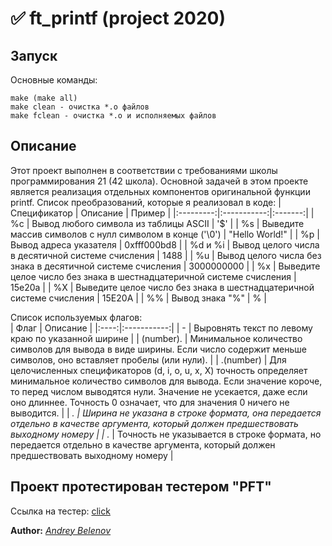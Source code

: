 # :white_check_mark: ft_printf (project 2020)  
## Запуск
Основные команды:
```
make (make all)
make clean - очистка *.o файлов  
make fclean - очистка *.o и исполняемых файлов
```
## Описание  
Этот проект выполнен в соответствии с требованиями школы программирования 21 (42 школа).
Основной задачей в этом проекте является реализация отдельных компонентов оригинальной функции printf.
Список преобразований, которые я реализовал в коде:
| Спецификатор | Описание | Пример |
|:---------:|:-----------:|:-------:|
| %с | Вывод любого символа из таблицы ASCII | '$' |
| %s | Выведите массив символов с нулл символом в конце ('\0') | "Hello World!" |
| %p | Вывод адреса указателя | 0xfff000bd8 |
| %d и %i | Вывод целого числа в десятичной системе счисления | 1488 |
| %u | Вывод целого числа без знака в десятичной системе счисления | 3000000000 |
| %x | Выведите целое число без знака в шестнадцатеричной системе счисления | 15e20a |
| %X | Выведите целое число без знака в шестнадцатеричной системе счисления | 15E20A |
| %% | Вывод знака "%" | % |  

Список используемых флагов:  
| Флаг | Описание |
|:----:|:-----------:|
| - | Выровнять текст по левому краю по указанной ширине |
| (number). | Минимальное количество символов для вывода в виде ширины. Если число содержит меньше символов, оно вставляет пробелы (или нули). |
| .(number) | Для целочисленных спецификаторов (d, i, o, u, x, X) точность определяет минимальное количество символов для вывода. Если значение короче, то перед числом выводятся нули. Значение не усекается, даже если оно длиннее. Точность 0 означает, что для значения 0 ничего не выводится. |
| *. | Ширина не указана в строке формата, она передается отдельно в качестве аргумента, который должен предшествовать выходному номеру |
| .* | Точность не указывается в строке формата, но передается отдельно в качестве аргумента, который должен предшествовать выходному номеру |  

## Проект протестирован тестером "PFT"  
Ссылка на тестер: [click](https://github.com/gavinfielder/pft)
  
**Author:** *[Andrey Belenov](https://github.com/luchikAR)* 
